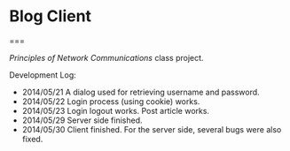 # Blog Client
===

_Principles of Network Communications_ class project.  

Development Log:
* 2014/05/21 A dialog used for retrieving username and password.  
* 2014/05/22 Login process (using cookie) works.  
* 2014/05/23 Login logout works. Post article works.  
* 2014/05/29 Server side finished.  
* 2014/05/30 Client finished. For the server side, several bugs were also fixed.  